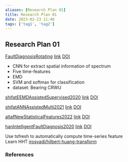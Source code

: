 ```yaml
---
aliases: [Research Plan 01]
title: Research Plan 01
date: 2023-02-23 11:46
tags: ['tag1', 'tag2']
---
```


## Research Plan 01

[FaultDiagnosisRotating](zotero://select/library/items/PPLZRAPK) [link](https://www.hindawi.com/journals/sv/2017/3084197/) [DOI](https://doi.org/)

- CNN for extract spatial information of spectrum
- Five time-features
- EMD
- SVM and softmax for classification
- dataset: Bearing CRWU

[shifatEEMDAssistedSupervised2020](zotero://select/library/items/3SY9BKJX) [link](https://link.springer.com/10.1007/s12206-020-2208-7) [DOI](https://doi.org/10/gqk2h9)

[shifatANNAssistedMulti2021](zotero://select/library/items/MZ3X944B) [link]() [DOI](https://doi.org/10/gqk2h8)

[altafNewStatisticalFeatures2022](zotero://select/library/items/GTUR2SUF) [link](https://www.mdpi.com/1424-8220/22/5/2012) [DOI](https://doi.org/10.3390/s22052012)

[hanIntelligentFaultDiagnosis2020](zotero://select/library/items/ZRKCCQ4M) [link](https://doi.org/10.1177/1461348419849279) [DOI](https://doi.org/10.1177/1461348419849279)

Use tsfresh to automatically compute time-series feature  
Learn HHT [irosyadi/hilbert-huang-transform](https://github.com/irosyadi/hilbert-huang-transform)

### References
